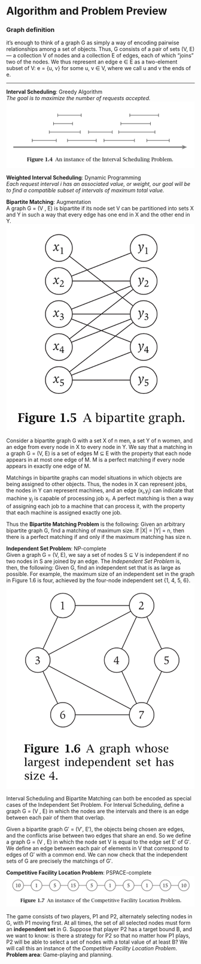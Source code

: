 # Algorithm and Problem Preview
### Graph definition
it’s enough to think of a graph G as simply a way of encoding pairwise relationships among a set of objects. Thus, G consists of a pair of sets (V, E) — a collection V of nodes and a collection E of edges, each of which “joins” two of the nodes. We thus represent an edge e ∈ E as a two-element subset of V: e = {u, v} for some u, v ∈ V, where we call u and v the ends of e.

---
__Interval Scheduling__: Greedy Algorithm <br>
_The goal is to maximize the number of requests accepted._
![Interval Scheduling](./img/inv.png)

__Weighted Interval Scheduling__: Dynamic Programming <br>
_Each request interval i has an associated value, or weight, our goal will be to find a compatible subset of intervals of maximum total value._

__Bipartite Matching__: Augmentation <br>
A graph G = (V , E) is bipartite if its node set V can be partitioned into sets X and Y in such a way that every edge has one end in X and the other end in Y.
![Bipartite](./img/bipartite.png)

Consider a bipartite graph G with a set X of n men, a set Y of n women, and an edge from every node in X to every node in Y. We say that a matching in a graph G = (V, E) is a set of edges M ⊆ E with the property that each node appears in at most one edge of M. M is a perfect matching if every node appears in exactly one edge of M.

Matchings in bipartite graphs can model situations in which objects are being assigned to other objects. Thus, the nodes in X can represent jobs, the nodes in Y can represent machines, and an edge (x<sub>i</sub>,y<sub>j</sub>) can indicate that machine y<sub>j</sub> is capable of processing job x<sub>i</sub>. A perfect matching is then a way of assigning each job to a machine that can process it, with the property that each machine is assigned exactly one job.

Thus the __Bipartite Matching Problem__ is the following: Given an arbitrary bipartite graph G, find a matching of maximum size. If |X| = |Y| = n, then there is a perfect matching if and only if the maximum matching has size n.

__Independent Set Problem__: NP-complete<br>
Given a graph G = (V, E), we say a set of nodes S ⊆ V is independent if no two nodes in S are joined by an edge. The _Independent Set Problem_ is, then, the following: Given G, find an independent set that is as large as possible. For example, the maximum size of an independent set in the graph in Figure 1.6 is four, achieved by the four-node independent set {1, 4, 5, 6}.
![Independent Set Problem](./img/ins.png)

Interval Scheduling and Bipartite Matching can both be encoded as special cases of the Independent Set Problem. For Interval Scheduling, define a graph G = (V , E) in which the nodes are the intervals and there is an edge between each pair of them that overlap.

Given a bipartite graph G′ = (V′, E′), the objects being chosen are edges, and the conflicts arise between two edges that share an end. So we define a graph G = (V , E) in which the node set V is equal to the edge set E′ of G′. We define an edge between each pair of elements in V that correspond to edges of G′ with a common end. We can now check that the independent sets of G are precisely the matchings of G′.

__Competitive Facility Location Problem__: PSPACE-complete<br>
![Competitive Facility Location Problem](./img/loc.png)

The game consists of two players, P1 and P2, alternately selecting nodes in G, with P1 moving first. At all times, the set of all selected nodes must form an __independent set__ in G. Suppose that player P2 has a target bound B, and we want to know: is there a strategy for P2 so that no matter how P1 plays, P2 will be able to select a set of nodes with a total value of at least B? We will call this an instance of the _Competitive Facility Location Problem_. __Problem area__: Game-playing and planning.



